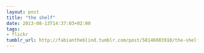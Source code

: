 ```yaml
---
layout: post
title: "the shelf"
date: 2013-08-13T14:37:03+02:00
tags:
- flickr
tumblr_url: http://fabiantheblind.tumblr.com/post/58146083910/the-shelf
---
```

